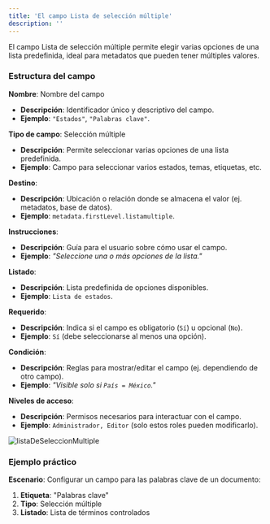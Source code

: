 ```yaml
---
title: 'El campo Lista de selección múltiple'
description: ''
---
```


El campo Lista de selección múltiple permite elegir varias opciones de una lista predefinida, ideal para metadatos que pueden tener múltiples valores.

### Estructura del campo
**Nombre**: Nombre del campo  
- **Descripción**: Identificador único y descriptivo del campo.  
- **Ejemplo**: `"Estados"`, `"Palabras clave"`.

**Tipo de campo**: Selección múltiple  
- **Descripción**: Permite seleccionar varias opciones de una lista predefinida.  
- **Ejemplo**: Campo para seleccionar varios estados, temas, etiquetas, etc.

**Destino**:  
- **Descripción**: Ubicación o relación donde se almacena el valor (ej. metadatos, base de datos).  
- **Ejemplo**: `metadata.firstLevel.listamultiple`.

**Instrucciones**:  
- **Descripción**: Guía para el usuario sobre cómo usar el campo.  
- **Ejemplo**: *"Seleccione una o más opciones de la lista."*

**Listado**:  
- **Descripción**: Lista predefinida de opciones disponibles.  
- **Ejemplo**: `Lista de estados`.

**Requerido**:  
- **Descripción**: Indica si el campo es obligatorio (`Sí`) u opcional (`No`).  
- **Ejemplo**: `Sí` (debe seleccionarse al menos una opción).

**Condición**:  
- **Descripción**: Reglas para mostrar/editar el campo (ej. dependiendo de otro campo).  
- **Ejemplo**: *"Visible solo si `País = México`."*

**Niveles de acceso**:  
- **Descripción**: Permisos necesarios para interactuar con el campo.  
- **Ejemplo**: `Administrador, Editor` (solo estos roles pueden modificarlo).

![listaDeSeleccionMultiple](/archihub.github.io/imagenes/listaDeSeleccionMultiple.png)

### Ejemplo práctico
**Escenario**: Configurar un campo para las palabras clave de un documento:

1. **Etiqueta**: "Palabras clave"
2. **Tipo**: Selección múltiple
3. **Listado**: Lista de términos controlados 